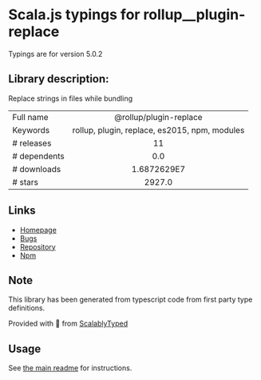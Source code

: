 
# Scala.js typings for rollup__plugin-replace

Typings are for version 5.0.2

## Library description:
Replace strings in files while bundling

|                    |                 |
| ------------------ | :-------------: |
| Full name          | @rollup/plugin-replace |
| Keywords           | rollup, plugin, replace, es2015, npm, modules |
| # releases         | 11 |
| # dependents       | 0.0 |
| # downloads        | 1.6872629E7 |
| # stars            | 2927.0 |

## Links
- [Homepage](https://github.com/rollup/plugins/tree/master/packages/replace#readme)
- [Bugs](https://github.com/rollup/plugins/issues)
- [Repository](https://github.com/rollup/plugins)
- [Npm](https://www.npmjs.com/package/%40rollup%2Fplugin-replace)
    


## Note
This library has been generated from typescript code from first party type definitions.

Provided with :purple_heart: from [ScalablyTyped](https://github.com/oyvindberg/ScalablyTyped)

## Usage
See [the main readme](../../readme.md) for instructions.


